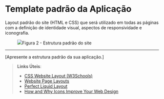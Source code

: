# Template padrão da Aplicação

Layout padrão do site (HTML e CSS) que será utilizado em todas as páginas com a definição de identidade visual, aspectos de responsividade e iconografia.

<figure> 
  <img src="[https://user-images.githubusercontent.com/100447878/164074128-7b006e50-8621-4964-b0fd-07a90e626673.png](https://user-images.githubusercontent.com/145785838/278907886-f9e74cac-7365-4251-aeda-47f80330dfbb.PNG)"
    <figcaption>Figura 2 - Estrutura padrão do site
</figure> 
<hr>

[Apresente a estrutura padrão da sua aplicação.]

> **Links Úteis**:
>
> - [CSS Website Layout (W3Schools)](https://www.w3schools.com/css/css_website_layout.asp)
> - [Website Page Layouts](http://www.cellbiol.com/bioinformatics_web_development/chapter-3-your-first-web-page-learning-html-and-css/website-page-layouts/)
> - [Perfect Liquid Layout](https://matthewjamestaylor.com/perfect-liquid-layouts)
> - [How and Why Icons Improve Your Web Design](https://usabilla.com/blog/how-and-why-icons-improve-you-web-design/)
